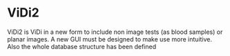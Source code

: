 # ViDi2
ViDi2 is ViDi in a new form to include non image tests (as blood samples) or planar images.
A new GUI must be designed to make use more intuitive. Also the whole database structure has been defined
